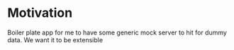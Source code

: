 # Motivation

Boiler plate app for me to have some generic mock server to hit for dummy data.
We want it to be extensible
